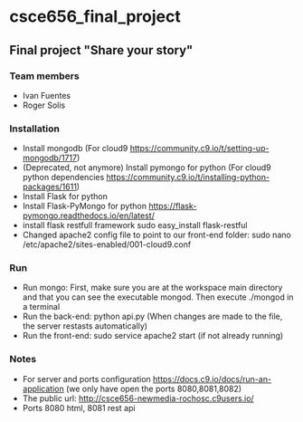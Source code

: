 # csce656_final_project

## Final project "Share your story"

### Team members

- Ivan Fuentes
- Roger Solis


### Installation

- Install mongodb (For cloud9 https://community.c9.io/t/setting-up-mongodb/1717)
- (Deprecated, not anymore) Install pymongo for python (For cloud9 python dependencies https://community.c9.io/t/installing-python-packages/1611)
- Install Flask for python
- Install Flask-PyMongo for python https://flask-pymongo.readthedocs.io/en/latest/
- install flask restfull framework sudo easy_install flask-restful
- Changed apache2 config file to point to our front-end folder: sudo nano /etc/apache2/sites-enabled/001-cloud9.conf

### Run

- Run mongo: First, make sure you are at the workspace main directory and that you can see the executable mongod. Then execute ./mongod in a terminal
- Run the back-end: python api.py (When changes are made to the file, the server restasts automatically)
- Run the front-end: sudo service apache2 start (if not already running)

### Notes

- For server and ports configuration https://docs.c9.io/docs/run-an-application (we only have open the ports 8080,8081,8082)
- The public url: http://csce656-newmedia-rochosc.c9users.io/
- Ports 8080 html, 8081 rest api